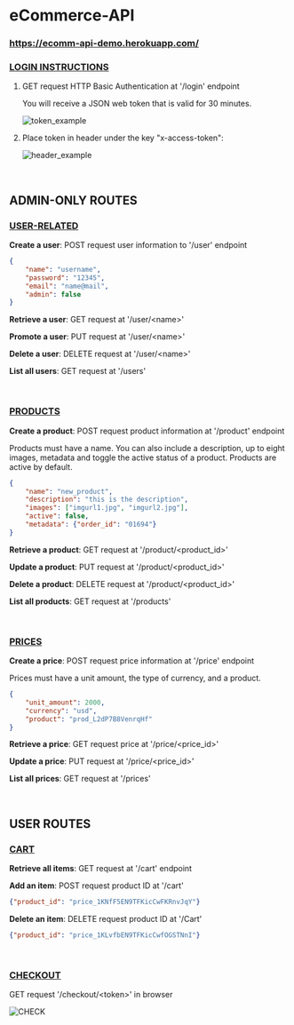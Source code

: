 # eCommerce-API 

### https://ecomm-api-demo.herokuapp.com/

### **<u>LOGIN INSTRUCTIONS</u>**

1. GET request HTTP Basic Authentication at '/login' endpoint

   You will receive a JSON web token that is valid for 30 minutes.

   ![token_example](https://user-images.githubusercontent.com/50201165/151583274-b486174b-36d6-4037-9474-0f39c45ad64c.png)

2. Place token in header under the key "x-access-token":

   ![header_example](https://user-images.githubusercontent.com/50201165/151583321-a5e7aee4-be11-42fc-bbda-6e5d5a1093f7.png)

<br>

## ADMIN-ONLY ROUTES

### <u>**USER-RELATED**</u>

**Create a user**: POST request user information to '/user' endpoint

```json
{
    "name": "username", 
    "password": "12345", 
    "email": "name@mail", 
    "admin": false
}
```

**Retrieve a user**: GET request at '/user/&lt;name>'

**Promote a user**: PUT request at '/user/&lt;name>'

**Delete a user**: DELETE request at '/user/&lt;name>'

**List all users**: GET request at '/users'

<br>

### <u>**PRODUCTS**</u>  

**Create a product**: POST request product information at '/product' endpoint

Products must have a name. You can also include a description, up to eight images, metadata and toggle the active status of a product. Products are active by default. 

```json
{
    "name": "new_product", 
    "description": "this is the description",
    "images": ["imgurl1.jpg", "imgurl2.jpg"],
    "active": false,
    "metadata": {"order_id": "01694"}
}
```

**Retrieve a product**: GET request at '/product/&lt;product_id>'

**Update a product**: PUT request at '/product/&lt;product_id>'

**Delete a product**: DELETE request at '/product/&lt;product_id>'

**List all products**: GET request at '/products'

<br>

### **<u>PRICES</u>**  

**Create a price**: POST request price information at '/price' endpoint

Prices must have a unit amount, the type of currency, and a product.

```json
{
    "unit_amount": 2000, 
    "currency": "usd", 
    "product": "prod_L2dP7B8VenrqHf"
}
```

**Retrieve a price**: GET request price at '/price/<price_id>'

**Update a price**: PUT request at '/price/<price_id>'

**List all prices**: GET request at '/prices'

<br>

## USER ROUTES

### **<u>CART</u>**

**Retrieve all items**: GET request at '/cart' endpoint

**Add an item**: POST request product ID at '/cart'

```json
{"product_id": "price_1KNfF5EN9TFKicCwFKRnvJqY"}
```

**Delete an item**: DELETE request product ID at '/Cart'

```json
{"product_id": "price_1KLvfbEN9TFKicCwfOGSTNnI"}
```

<br>

### **<u>CHECKOUT</u>**

GET request '/checkout/&lt;token>' in browser

![CHECK](https://user-images.githubusercontent.com/50201165/151915325-c30b1a65-951d-445e-9e5a-6d3b1569aa8a.png)

